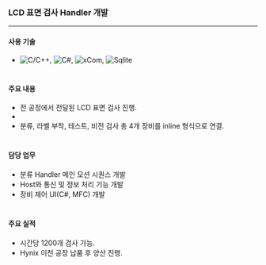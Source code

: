 ### LCD 표면 검사 Handler 개발
---
#### 사용 기술
* ![C/C++](https://img.shields.io/badge/C++-brown.svg?style=flat&logo=cplusplus&logoColor=white),
  ![C#](https://img.shields.io/badge/CSharp-brown.svg?style=flat&logo=csharp&logoColor=white),
  ![xCom](https://img.shields.io/badge/xCom-darkgreen.svg?style=flat&logo=xcom&logoColor=white),
  ![Sqlite](https://img.shields.io/badge/Sqlite-blue.svg?style=flat&logo=sqlite&logoColor=white)
#

#### 주요 내용
* 전 공정에서 전달된 LCD 표면 검사 진행.
* 
* 분류, 라벨 부착, 테스트, 비전 검사 총 4개 장비를 inline 형식으로 연결.
#

#### 담당 업무
* 분류 Handler 메인 모션 시퀀스 개발
* Host와 통신 및 정보 처리 기능 개발
* 장비 제어 UI(C#, MFC) 개발
#

#### 주요 실적
* 시간당 1200개 검사 가능.
* Hynix 이천 공장 납품 후 양산 진행.
#
